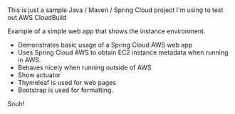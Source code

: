 # 
This is just a sample Java / Maven / Spring Cloud project I'm using to test out AWS CloudBuild
    
Example of a simple web app that shows the instance environment.  
- Demonstrates basic usage of a Spring Cloud AWS web app
- Uses Spring Cloud AWS to obtain EC2 instance metadata when running in AWS.
- Behaves nicely when running outside of AWS
- Show actuator   
- Thymeleaf is used for web pages
- Bootstrap is used for formatting.

Snuh!
   
 
